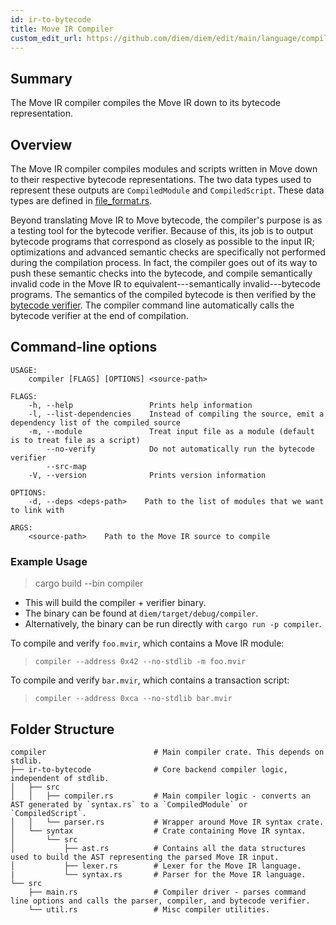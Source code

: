 ```yaml
---
id: ir-to-bytecode
title: Move IR Compiler
custom_edit_url: https://github.com/diem/diem/edit/main/language/compiler/README.md
---
```



## Summary

The Move IR compiler compiles the Move IR down to its bytecode representation.

## Overview

The Move IR compiler compiles modules and scripts written in Move down to
their respective bytecode representations. The two data types used to
represent these outputs are `CompiledModule` and `CompiledScript`. These
data types are defined in [file_format.rs](https://github.com/diem/diem/blob/main/language/move-binary-format/src/file_format.rs).

Beyond translating Move IR to Move bytecode, the compiler's purpose is as a
testing tool for the bytecode verifier. Because of this, its job is to
output bytecode programs that correspond as closely as possible to the
input IR; optimizations and advanced semantic checks are specifically not
performed during the compilation process. In fact, the compiler goes out of
its way to push these semantic checks into the bytecode, and compile
semantically invalid code in the Move IR to equivalent---semantically
invalid---bytecode programs. The semantics of the compiled bytecode is
then verified by the [bytecode verifier](https://github.com/diem/diem/blob/main/language/bytecode-verifier/README.md). The compiler command line
automatically calls the bytecode verifier at the end of compilation.

## Command-line options

```text
USAGE:
    compiler [FLAGS] [OPTIONS] <source-path>

FLAGS:
    -h, --help                 Prints help information
    -l, --list-dependencies    Instead of compiling the source, emit a dependency list of the compiled source
    -m, --module               Treat input file as a module (default is to treat file as a script)
        --no-verify            Do not automatically run the bytecode verifier
        --src-map
    -V, --version              Prints version information

OPTIONS:
    -d, --deps <deps-path>    Path to the list of modules that we want to link with

ARGS:
    <source-path>    Path to the Move IR source to compile
```

### Example Usage

> cargo build --bin compiler

* This will build the compiler + verifier binary.
* The binary can be found at `diem/target/debug/compiler`.
* Alternatively, the binary can be run directly with `cargo run -p compiler`.

To compile and verify `foo.mvir`, which contains a Move IR module:
> `compiler --address 0x42 --no-stdlib -m foo.mvir`

To compile and verify `bar.mvir`, which contains a transaction script:
> `compiler --address 0xca --no-stdlib bar.mvir`

## Folder Structure

```text
compiler                        # Main compiler crate. This depends on stdlib.
├── ir-to-bytecode              # Core backend compiler logic, independent of stdlib.
│   ├── src
│   │   ├── compiler.rs         # Main compiler logic - converts an AST generated by `syntax.rs` to a `CompiledModule` or `CompiledScript`.
│   │   └── parser.rs           # Wrapper around Move IR syntax crate.
│   └── syntax                  # Crate containing Move IR syntax.
│       └── src
│           ├── ast.rs          # Contains all the data structures used to build the AST representing the parsed Move IR input.
│           ├── lexer.rs        # Lexer for the Move IR language.
|           └── syntax.rs       # Parser for the Move IR language.
└── src
    ├── main.rs                 # Compiler driver - parses command line options and calls the parser, compiler, and bytecode verifier.
    └── util.rs                 # Misc compiler utilities.
```

